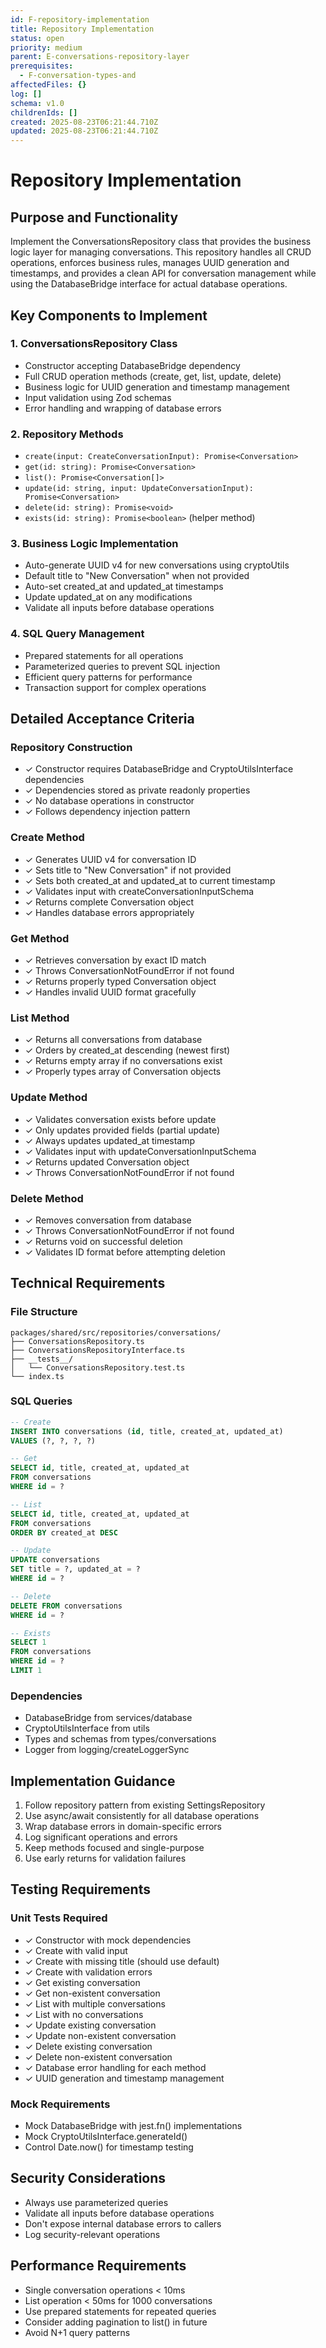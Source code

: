 ```yaml
---
id: F-repository-implementation
title: Repository Implementation
status: open
priority: medium
parent: E-conversations-repository-layer
prerequisites:
  - F-conversation-types-and
affectedFiles: {}
log: []
schema: v1.0
childrenIds: []
created: 2025-08-23T06:21:44.710Z
updated: 2025-08-23T06:21:44.710Z
---
```


# Repository Implementation

## Purpose and Functionality

Implement the ConversationsRepository class that provides the business logic layer for managing conversations. This repository handles all CRUD operations, enforces business rules, manages UUID generation and timestamps, and provides a clean API for conversation management while using the DatabaseBridge interface for actual database operations.

## Key Components to Implement

### 1. ConversationsRepository Class

- Constructor accepting DatabaseBridge dependency
- Full CRUD operation methods (create, get, list, update, delete)
- Business logic for UUID generation and timestamp management
- Input validation using Zod schemas
- Error handling and wrapping of database errors

### 2. Repository Methods

- `create(input: CreateConversationInput): Promise<Conversation>`
- `get(id: string): Promise<Conversation>`
- `list(): Promise<Conversation[]>`
- `update(id: string, input: UpdateConversationInput): Promise<Conversation>`
- `delete(id: string): Promise<void>`
- `exists(id: string): Promise<boolean>` (helper method)

### 3. Business Logic Implementation

- Auto-generate UUID v4 for new conversations using cryptoUtils
- Default title to "New Conversation" when not provided
- Auto-set created_at and updated_at timestamps
- Update updated_at on any modifications
- Validate all inputs before database operations

### 4. SQL Query Management

- Prepared statements for all operations
- Parameterized queries to prevent SQL injection
- Efficient query patterns for performance
- Transaction support for complex operations

## Detailed Acceptance Criteria

### Repository Construction

- ✓ Constructor requires DatabaseBridge and CryptoUtilsInterface dependencies
- ✓ Dependencies stored as private readonly properties
- ✓ No database operations in constructor
- ✓ Follows dependency injection pattern

### Create Method

- ✓ Generates UUID v4 for conversation ID
- ✓ Sets title to "New Conversation" if not provided
- ✓ Sets both created_at and updated_at to current timestamp
- ✓ Validates input with createConversationInputSchema
- ✓ Returns complete Conversation object
- ✓ Handles database errors appropriately

### Get Method

- ✓ Retrieves conversation by exact ID match
- ✓ Throws ConversationNotFoundError if not found
- ✓ Returns properly typed Conversation object
- ✓ Handles invalid UUID format gracefully

### List Method

- ✓ Returns all conversations from database
- ✓ Orders by created_at descending (newest first)
- ✓ Returns empty array if no conversations exist
- ✓ Properly types array of Conversation objects

### Update Method

- ✓ Validates conversation exists before update
- ✓ Only updates provided fields (partial update)
- ✓ Always updates updated_at timestamp
- ✓ Validates input with updateConversationInputSchema
- ✓ Returns updated Conversation object
- ✓ Throws ConversationNotFoundError if not found

### Delete Method

- ✓ Removes conversation from database
- ✓ Throws ConversationNotFoundError if not found
- ✓ Returns void on successful deletion
- ✓ Validates ID format before attempting deletion

## Technical Requirements

### File Structure

```
packages/shared/src/repositories/conversations/
├── ConversationsRepository.ts
├── ConversationsRepositoryInterface.ts
├── __tests__/
│   └── ConversationsRepository.test.ts
└── index.ts
```

### SQL Queries

```sql
-- Create
INSERT INTO conversations (id, title, created_at, updated_at)
VALUES (?, ?, ?, ?)

-- Get
SELECT id, title, created_at, updated_at
FROM conversations
WHERE id = ?

-- List
SELECT id, title, created_at, updated_at
FROM conversations
ORDER BY created_at DESC

-- Update
UPDATE conversations
SET title = ?, updated_at = ?
WHERE id = ?

-- Delete
DELETE FROM conversations
WHERE id = ?

-- Exists
SELECT 1
FROM conversations
WHERE id = ?
LIMIT 1
```

### Dependencies

- DatabaseBridge from services/database
- CryptoUtilsInterface from utils
- Types and schemas from types/conversations
- Logger from logging/createLoggerSync

## Implementation Guidance

1. Follow repository pattern from existing SettingsRepository
2. Use async/await consistently for all database operations
3. Wrap database errors in domain-specific errors
4. Log significant operations and errors
5. Keep methods focused and single-purpose
6. Use early returns for validation failures

## Testing Requirements

### Unit Tests Required

- ✓ Constructor with mock dependencies
- ✓ Create with valid input
- ✓ Create with missing title (should use default)
- ✓ Create with validation errors
- ✓ Get existing conversation
- ✓ Get non-existent conversation
- ✓ List with multiple conversations
- ✓ List with no conversations
- ✓ Update existing conversation
- ✓ Update non-existent conversation
- ✓ Delete existing conversation
- ✓ Delete non-existent conversation
- ✓ Database error handling for each method
- ✓ UUID generation and timestamp management

### Mock Requirements

- Mock DatabaseBridge with jest.fn() implementations
- Mock CryptoUtilsInterface.generateId()
- Control Date.now() for timestamp testing

## Security Considerations

- Always use parameterized queries
- Validate all inputs before database operations
- Don't expose internal database errors to callers
- Log security-relevant operations

## Performance Requirements

- Single conversation operations < 10ms
- List operation < 50ms for 1000 conversations
- Use prepared statements for repeated queries
- Consider adding pagination to list() in future
- Avoid N+1 query patterns
